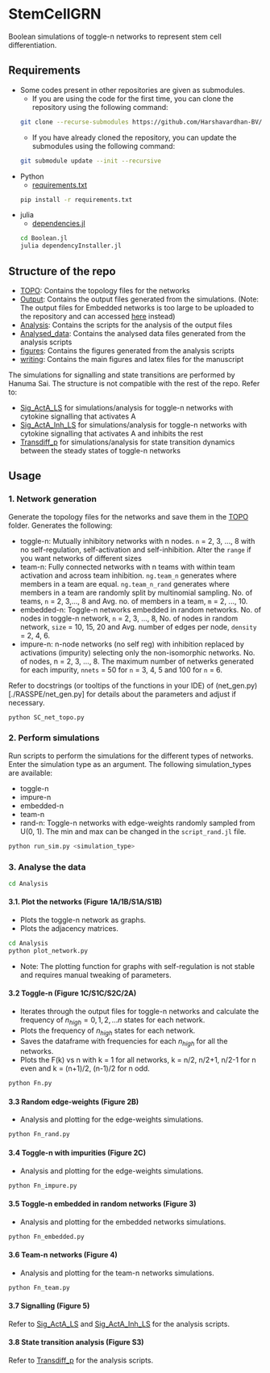 # StemCellGRN
Boolean simulations of toggle-n networks to represent stem cell differentiation.

## Requirements
- Some codes present in other repositories are given as submodules. 
    - If you are using the code for the first time, you can clone the repository using the following command:
    ```bash
    git clone --recurse-submodules https://github.com/Harshavardhan-BV/StemCellGRN.git
    ```
    - If you have already cloned the repository, you can update the submodules using the following command:
    ```bash
    git submodule update --init --recursive
    ```
- Python 
    - [requirements.txt](./requirements.txt)
    ```bash
    pip install -r requirements.txt
    ```
- julia
    - [dependencies.jl](./dependencies.jl)
    ```bash
    cd Boolean.jl
    julia dependencyInstaller.jl
    ```

## Structure of the repo
- [TOPO](./TOPO): Contains the topology files for the networks
- [Output](./Output): Contains the output files generated from the simulations. (Note: The output files for Embedded networks is too large to be uploaded to the repository and can accessed [here](https://drive.google.com/file/d/1SDYOVoQ6g1Czj7pzK_fXcqQCCpDE8cU2/view?usp=sharing) instead)
- [Analysis](./Analysis): Contains the scripts for the analysis of the output files
- [Analysed_data](./Analysed_data): Contains the analysed data files generated from the analysis scripts
- [figures](./figures): Contains the figures generated from the analysis scripts
- [writing](./writing): Contains the main figures and latex files for the manuscript

The simulations for signalling and state transitions are performed by Hanuma Sai. The structure is not compatible with the rest of the repo. Refer to:
- [Sig_ActA_LS](./Sig_ActA_LS) for simulations/analysis for toggle-n networks with cytokine signalling that activates A
- [Sig_ActA_Inh_LS](./Sig_ActA_LS) for simulations/analysis for toggle-n networks with cytokine signalling that activates A and inhibits the rest
- [Transdiff_p](./Transdiff_p) for simulations/analysis for state transition dynamics between the steady states of toggle-n networks

## Usage
### 1. Network generation
Generate the topology files for the networks and save them in the [TOPO](./TOPO) folder. Generates the following:
- toggle-n: Mutually inhibitory networks with n nodes. `n` = 2, 3, ..., 8 with no self-regulation, self-activation and self-inhibition. Alter the `range` if you want networks of different sizes
- team-n: Fully connected networks with n teams with within team activation and across team inhibition. `ng.team_n` generates where members in a team are equal. `ng.team_n_rand` generates where members in a team are randomly split by multinomial sampling. No. of teams, `n` = 2, 3,..., 8 and Avg. no. of members in a team, `m` = 2, ..., 10.
- embedded-n: Toggle-n networks embedded in random networks. No. of nodes in toggle-n network, `n` = 2, 3, ..., 8, No. of nodes in random network, `size` = 10, 15, 20 and Avg. number of edges per node, `density` = 2, 4, 6.
- impure-n: n-node networks (no self reg) with inhibition replaced by activations (impurity) selecting only the non-isomorphic networks. No. of nodes, n = 2, 3, ..., 8. The maximum number of netwerks generated for each impurity, `nnets` = 50 for `n` = 3, 4, 5 and 100 for `n` = 6. 

Refer to docstrings (or tooltips of the functions in your IDE) of (net_gen.py)[./RASSPE/net_gen.py] for details about the parameters and adjust if necessary.
```bash
python SC_net_topo.py
```

### 2. Perform simulations
Run scripts to perform the simulations for the different types of networks. Enter the simulation type as an argument. The following simulation_types are available:
- toggle-n 
- impure-n
- embedded-n 
- team-n
- rand-n: Toggle-n networks with edge-weights randomly sampled from U(0, 1). The min and max can be changed in the `script_rand.jl` file.
```bash
python run_sim.py <simulation_type>
```

### 3. Analyse the data
```bash
cd Analysis
```
#### 3.1. Plot the networks (Figure 1A/1B/S1A/S1B)
- Plots the toggle-n network as graphs.
- Plots the adjacency matrices.
```bash
cd Analysis
python plot_network.py
```
- Note: The plotting function for graphs with self-regulation is not stable and requires manual tweaking of parameters.

#### 3.2 Toggle-n (Figure 1C/S1C/S2C/2A)
- Iterates through the output files for toggle-n networks and calculate the frequency of $n_{high} = {0,1,2,...n}$ states for each network. 
- Plots the frequency of $n_{high}$ states for each network. 
- Saves the dataframe with frequencies for each $n_{high}$ for all the networks.
- Plots the F(k) vs n with k = 1 for all networks, k = n/2, n/2+1, n/2-1 for n even and k = (n+1)/2, (n-1)/2 for n odd.
```bash
python Fn.py
```

#### 3.3 Random edge-weights (Figure 2B)
- Analysis and plotting for the edge-weights simulations.
```bash
python Fn_rand.py
```

#### 3.4 Toggle-n with impurities (Figure 2C)
- Analysis and plotting for the edge-weights simulations.
```bash
python Fn_impure.py
```

#### 3.5 Toggle-n embedded in random networks (Figure 3)
- Analysis and plotting for the embedded networks simulations.
```bash
python Fn_embedded.py
```

#### 3.6 Team-n networks (Figure 4)
- Analysis and plotting for the team-n networks simulations.
```bash
python Fn_team.py
```

#### 3.7 Signalling (Figure 5)
Refer to [Sig_ActA_LS](./Sig_ActA_LS) and [Sig_ActA_Inh_LS](./Sig_ActA_LS) for the analysis scripts.

#### 3.8 State transition analysis (Figure S3)
Refer to [Transdiff_p](./Transdiff_p) for the analysis scripts.